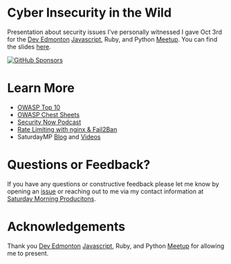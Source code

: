 # Cyber Insecurity in the Wild
Presentation about security issues I've personally witnessed I gave Oct 3rd for the [Dev Edmonton](https://devedmonton.com/) [Javascript](https://exchangejs.com/), Ruby, and Python [Meetup](https://www.meetup.com/edmontonunlimited/events/303144996/).  You can find the slides [here](Cyber-Insecurity-in-the-Wild.pdf).

[![GitHub Sponsors](https://img.shields.io/github/sponsors/saturdaymp?label=Sponsors&logo=githubsponsors&labelColor=3C444C)](https://github.com/sponsors/saturdaymp)

# Learn More
- [OWASP Top 10](https://owasp.org/www-project-top-ten/)
- [OWASP Chest Sheets](https://cheatsheetseries.owasp.org/)
- [Security Now Podcast](https://twit.tv/shows/security-now)
- [Rate Limiting with nginx & Fail2Ban](https://github.com/saturdaymp-examples/rate-limiting-with-nginx-fail2ban)
- SaturdayMP [Blog](https://nftb.saturdaymp.com/) and [Videos](https://www.youtube.com/@saturdaymp)

# Questions or Feedback?
If you have any questions or constructive feedback please let me know by opening an [issue](https://github.com/saturdaymp-examples/cyber-insecurity-in-the-wild/issues) or reaching out to me via my contact information at [Saturday Morning Producitons](https://saturdaymp.com/).

# Acknowledgements
Thank you [Dev Edmonton](https://devedmonton.com/) [Javascript](https://exchangejs.com/), Ruby, and Python [Meetup](https://www.meetup.com/edmontonunlimited/events/303144996/) for allowing me to present.

